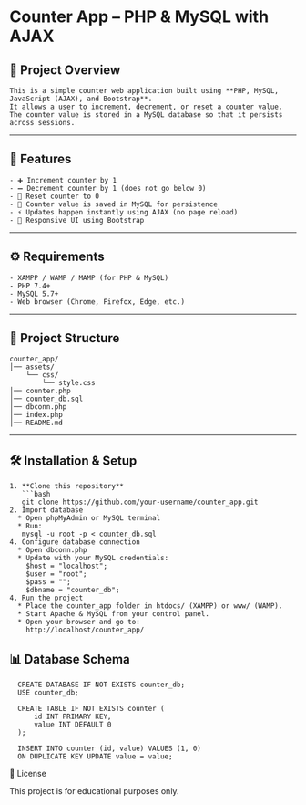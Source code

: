 # Counter App – PHP & MySQL with AJAX

## 📖 Project Overview
    This is a simple counter web application built using **PHP, MySQL, JavaScript (AJAX), and Bootstrap**.  
    It allows a user to increment, decrement, or reset a counter value. The counter value is stored in a MySQL database so that it persists across sessions.

---

## 🚀 Features
    - ➕ Increment counter by 1  
    - ➖ Decrement counter by 1 (does not go below 0)  
    - 🔄 Reset counter to 0  
    - 💾 Counter value is saved in MySQL for persistence  
    - ⚡ Updates happen instantly using AJAX (no page reload)  
    - 📱 Responsive UI using Bootstrap  

---

## ⚙️ Requirements
    - XAMPP / WAMP / MAMP (for PHP & MySQL)  
    - PHP 7.4+  
    - MySQL 5.7+  
    - Web browser (Chrome, Firefox, Edge, etc.)  

---

## 📂 Project Structure
    counter_app/
    │── assets/
        └── css/
            └── style.css
    │── counter.php
    │── counter_db.sql
    │── dbconn.php
    │── index.php
    │── README.md
    

---

## 🛠️ Installation & Setup

    1. **Clone this repository**
       ```bash
       git clone https://github.com/your-username/counter_app.git
    2. Import database
      * Open phpMyAdmin or MySQL terminal
      * Run:
       mysql -u root -p < counter_db.sql
    4. Configure database connection
      * Open dbconn.php
      * Update with your MySQL credentials:
        $host = "localhost";
        $user = "root";
        $pass = "";
        $dbname = "counter_db";
    4. Run the project
      * Place the counter_app folder in htdocs/ (XAMPP) or www/ (WAMP).
      * Start Apache & MySQL from your control panel.
      * Open your browser and go to:
        http://localhost/counter_app/

##  📊 Database Schema

      CREATE DATABASE IF NOT EXISTS counter_db;
      USE counter_db;
      
      CREATE TABLE IF NOT EXISTS counter (
          id INT PRIMARY KEY,
          value INT DEFAULT 0
      );
      
      INSERT INTO counter (id, value) VALUES (1, 0)
      ON DUPLICATE KEY UPDATE value = value;

📜 License

This project is for educational purposes only.
